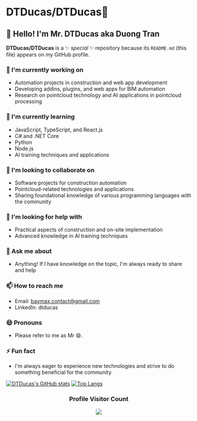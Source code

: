 # DTDucas/DTDucas👋

## 👋 Hello! I'm Mr. DTDucas aka Duong Tran

**DTDucas/DTDucas** is a ✨ *special* ✨ repository because its `README.md` (this file) appears on my GitHub profile.

### 🔭 I'm currently working on
- Automation projects in construction and web app development
- Developing addins, plugins, and web apps for BIM automation
- Research on pointcloud technology and AI applications in pointcloud processing

### 🌱 I'm currently learning
- JavaScript, TypeScript, and React.js
- C# and .NET Core
- Python
- Node.js
- AI training techniques and applications

### 👯 I'm looking to collaborate on
- Software projects for construction automation
- Pointcloud-related technologies and applications
- Sharing foundational knowledge of various programming languages with the community

### 🤔 I'm looking for help with
- Practical aspects of construction and on-site implementation
- Advanced knowledge in AI training techniques

### 💬 Ask me about
- Anything! If I have knowledge on the topic, I'm always ready to share and help

### 📫 How to reach me
- Email: baymax.contact@gmail.com
- LinkedIn: dtducas

### 😄 Pronouns
- Please refer to me as Mr 😄.

### ⚡ Fun fact
- I'm always eager to experience new technologies and strive to do something beneficial for the community

[![DTDucas's GitHub stats](https://github-readme-stats.vercel.app/api?username=DTDucas&show_icons=true&theme=onedark)](https://github.com/anuraghazra/github-readme-stats)
[![Top Langs](https://github-readme-stats.vercel.app/api/top-langs/?username=DTDucas&layout=compact&show_icons=true&theme=onedark&hide=roff,kotlin,shell,batchfile&langs_count=8)](https://github.com/anuraghazra/github-readme-stats)

<div align=center>
  <h3><b>Profile Visitor Count</b></h3>
</div>
    
<p align="center" >   
  <img src="https://profile-counter.glitch.me/dtducas/count.svg" />  
</p>
